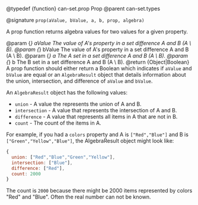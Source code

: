 @typedef {function} can-set.prop Prop
@parent can-set.types

@signature `prop(aValue, bValue, a, b, prop, algebra)`

A prop function returns algebra values for two values for a given property.

  @param {*} aValue The value of A's property in a set difference A and B (A \ B).
  @param {*} bValue The value of A's property in a set difference A and B (A \ B).
  @param {*} a The A set in a set difference A and B (A \ B).
  @param {*} b The B set in a set difference A and B (A \ B).
  @return {Object|Boolean} A prop function should either return a Boolean which indicates if `aValue` and `bValue` are
  equal or an `AlgebraResult` object that details information about the union, intersection, and difference of `aValue` and `bValue`.

  An `AlgebraResult` object has the following values:

  - `union` - A value the represents the union of A and B.
  - `intersection` - A value that represents the intersection of A and B.
  - `difference` - A value that represents all items in A that are not in B.
  - `count` - The count of the items in A.

  For example, if you had a `colors` property and A is `["Red","Blue"]` and B is `["Green","Yellow","Blue"]`, the
  AlgebraResult object might look like:

  ```js
  {
    union: ["Red","Blue","Green","Yellow"],
    intersection: ["Blue"],
    difference: ["Red"],
    count: 2000
  }
  ```

  The count is `2000` because there might be 2000 items represented by colors "Red" and "Blue".  Often
  the real number can not be known.
